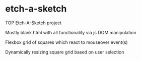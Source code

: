 # etch-a-sketch
TOP Etch-A-Sketch project

Mostly blank html with all functionality via js DOM manipulation 

Flexbox grid of squares which react to mouseover event(s)

Dynamically resizing square grid based on user selection
